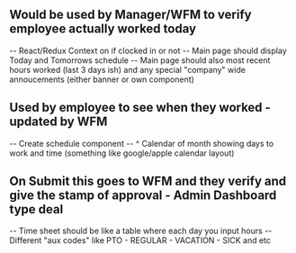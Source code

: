 ## Would be used by Manager/WFM to verify employee actually worked today

<!-- -- Connect Clock in and Out to DB -->

-- React/Redux Context on if clocked in or not
-- Main page should display Today and Tomorrows schedule
-- Main page should also most recent hours worked (last 3 days ish) and any special "company" wide annoucements (either banner or own component)

## Used by employee to see when they worked - updated by WFM

-- Create schedule component
-- ^ Calendar of month showing days to work and time (something like google/apple calendar layout)

## On Submit this goes to WFM and they verify and give the stamp of approval - Admin Dashboard type deal

-- Time sheet should be like a table where each day you input hours
-- Different "aux codes" like PTO - REGULAR - VACATION - SICK and etc
